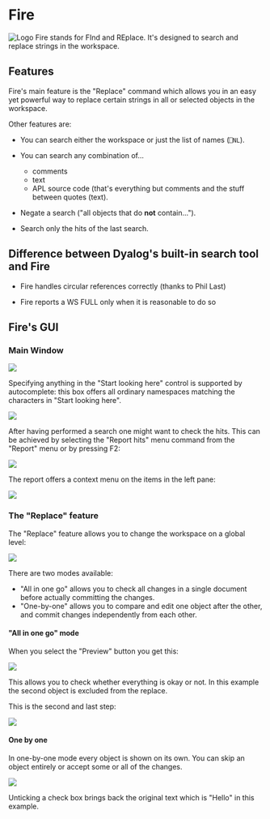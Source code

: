 # Fire


![Logo](Images/fire.png) Fire stands for FInd and REplace. It's designed to search and replace strings in the workspace.


## Features

Fire's main feature is the "Replace" command which allows you in an easy yet powerful way to replace certain strings in all or selected objects in the workspace.

Other features are:

* You can search either the workspace or just the list of names (`⎕NL`).

* You can search any combination of...

  * comments
  * text 
  * APL source code (that's everything but comments and the stuff between quotes (text).

* Negate a search ("all objects that do **not** contain...").

* Search only the hits of the last search. 


## Difference between Dyalog's built-in search tool and Fire

* Fire handles circular references correctly (thanks to Phil Last)

* Fire reports a WS FULL only when it is reasonable to do so 


## Fire's GUI


### Main Window

![](Images/Fire_01.png)

Specifying anything in the "Start looking here" control is supported by autocomplete: this box offers all ordinary namespaces matching the characters in "Start looking here".

![](Images/Fire_02.png)

After having performed a search one might want to check the hits. This can be achieved by selecting the "Report hits" menu command from the "Report" menu or by pressing F2:


![](Images/HitReport.png)

The report offers a context menu on the items in the left pane:

![](Images/ReportHitsContextMenu.png)


### The "Replace" feature

The "Replace" feature allows you to change the workspace on a global level:

![](Images/Replace.png)

There are two modes available:

* "All in one go" allows you to check all changes in a single document before actually committing the changes.
* "One-by-one" allows you to compare and edit one object after the other, and commit changes independently from each other.


#### "All in one go" mode

When you select the "Preview" button you get this:

![](Images/Batch_02.png)

This allows you to check whether everything is okay or not. In this example the second object is excluded from the replace.

This is the second and last step:

![](Images/Batch_03.png)


#### One by one

In one-by-one mode every object is shown on its own. You can skip an object entirely or accept some or all of the changes. 

![](Images/OneByOne_01.png)

Unticking a check box brings back the original text which is "Hello" in this example.